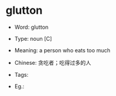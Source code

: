 # glutton

- Word: glutton

- Type: noun [C]
- Meaning: a person who eats too much
- Chinese: 贪吃者；吃得过多的人
- Tags: 
- Eg.: 

